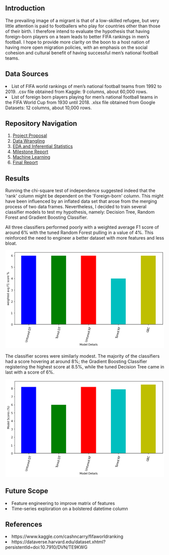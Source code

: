 <h2> Introduction </h2>
The prevailing image of a migrant is that of a low-skilled refugee, but very little attention is paid to footballers who play for countries other than those of their birth.  I therefore intend to evaluate the hypothesis that having foreign-born players on a team leads to better FIFA rankings in men’s football. I hope to provide more clarity on the boon to a host nation of having more open migration policies, with an emphasis on the social cohesion and cultural benefit of having successful men’s national football teams.

<h2> Data Sources </h2>
<li> List of FIFA world rankings of men’s national football teams from 1992 to 2019.
.csv file obtained from Kaggle: 9 columns, about 60,000 rows.</li>
<li> List of foreign born players playing for men’s national football teams in the FIFA World Cup from 1930 until 2018.
.xlsx file obtained from Google Datasets: 12 columns, about 10,000 rows.</li>

<h2> Repository Navigation </h2>
<ol>
  <li><a href='https://github.com/1njiku/SB-Capstone1/blob/master/Capstone%231PP-Foreign%20Footballers.pdf'>Project Proposal</a></li>
  <li><a href='https://github.com/1njiku/SB-Capstone1/blob/master/Notebook%201-%20Data%20Wrangling.ipynb'>Data Wrangling</a></li>
  <li><a href='https://github.com/1njiku/SB-Capstone1/blob/master/Notebook%202-%20EDA%20%26%20Inferential%20Statistics.ipynb'>EDA and Inferential Statistics</a></li>
  <li><a href='https://github.com/1njiku/SB-Capstone1/blob/master/Capstone1%20Milestone%20Report%20-%20Google%20Docs.pdf'>Milestone Report</a></li>
  <li><a href='https://github.com/1njiku/SB-Capstone1/blob/master/Notebook%203%20-%20Machine%20Learning.ipynb'>Machine Learning</a></li>
  <li><a href='https://github.com/1njiku/SB-Capstone1/blob/master/Capstone1-consolidated%20report.pdf'>Final Report</a></li>
</ol>

<h2> Results </h2>

Running the chi-square test of independence suggested indeed that the 'rank' column might be dependent on the 'Foreign-born' column. This might have been influenced by an inflated data set that arose from the merging process of two data frames. Nevertheless, I decided to train several classifier models to test my hypothesis, namely: Decision Tree, Random Forest and Gradient Boosting Classifier.

All three classifiers performed poorly with a weighted average F1 score of around 6% with the tuned Random Forest pulling in a value of 4%. This reinforced the need to engineer a better dataset with more features and less bloat.

![](images/images/f1scores.png)

The classifier scores were similarly modest. The majority of the classifiers had a score hovering at around 8%; the Gradient Boosting Classifier registering the highest score at 8.5%, while the tuned Decision Tree came in last with a score of 6%.

![](images/images/conc1.png)

<h2>Future Scope </h2>
<li> Feature engineering to improve matrix of features</li>
<li> Time-series exploration on a bolstered datetime column</li>

<h2> References </h2>
<li>https://www.kaggle.com/cashncarry/fifaworldranking</li>
<li>https://dataverse.harvard.edu/dataset.xhtml?persistentId=doi:10.7910/DVN/TE9KWG</li>


